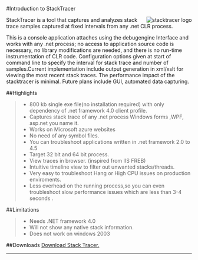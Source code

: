 #Introduction to StackTracer

<img src="http://debugging.io/images/stack.ico"
 alt="stacktracer logo" title="stacktracer" align="right" />

StackTracer is a  tool that captures and analyzes stack trace samples captured at fixed intervals from any .net CLR process.

This is a console application attaches using the debugengine Interface and works with any .net process; no access to application source code is necessary,
no library modifications are needed, and there is no run-time instrumentation of CLR code. Configuration
options given at start of command line to specify the interval for stack trace and number of samples.Current implementation include output generation in xml/xslt for viewing the most recent stack traces. The performance impact of the stacktracer is minimal. Future plans include GUI, automated data capturing.	


##Highlights

>*	800 kb single exe file(no installation required) with only dependency of .net framework 4.0 client profile.
>*	Captures stack trace of any .net process Windows forms ,WPF, asp.net you name it. 
>*	Works on Microsoft azure websites
>*	No need of any symbol files.
>*	You can troubleshoot applications written in .net framework 2.0 to 4.5
>*	Target 32 bit and 64 bit process.
>*	View traces in browser. (inspired from IIS FREB)
>*	Intuitive timeline view to filter out unwanted stacks/threads.
>*	Very easy to troubleshoot Hang or High CPU issues on production enviroments.
>*	Less overhead on the running process,so you can even troubleshoot slow performance issues which are less than 3-4 seconds .	


##Limitations

>*	Needs .NET framework 4.0
>*	Will not show any native stack information.
>*	Does not work on windows 2003	

##Downloads
<a href="https://github.com/stack-tracer/stacktracer/releases">Download Stack Tracer.</a> 

---------------------------------------------------------------------------------------------------------------

<br/>

	
